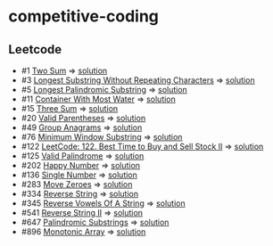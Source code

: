 ﻿# competitive-coding

## Leetcode
- #1 [Two Sum](https://leetcode.com/problems/two-sum/) => [solution](https://github.com/anoopraju31/competitive-coding/tree/main/leetcode/1_TwoSum)
- #3 [Longest Substring Without Repeating Characters](https://leetcode.com/problems/longest-substring-without-repeating-characters/) => [solution](https://github.com/anoopraju31/competitive-coding/tree/main/leetcode/3_LongestSubstringWithoutRepeatingCharacters)
- #5 [Longest Palindromic Substring](https://leetcode.com/problems/longest-palindromic-substring/) => [solution](https://github.com/anoopraju31/competitive-coding/tree/main/leetcode/5_LongestPalindromicSubstring)
- #11 [Container With Most Water](https://leetcode.com/problems/container-with-most-water/) => [solution](https://github.com/anoopraju31/competitive-coding/tree/main/leetcode/11_ContainerWithMostWater)
- #15 [Three Sum](https://leetcode.com/problems/3sum/) => [solution](https://github.com/anoopraju31/competitive-coding/tree/main/leetcode/15_3Sum)
- #20 [Valid Parentheses](https://leetcode.com/problems/valid-parentheses/) => [solution](https://github.com/anoopraju31/competitive-coding/tree/main/leetcode/20_ValidParenthese)
- #49 [Group Anagrams](https://leetcode.com/problems/group-anagrams/) => [solution](https://github.com/anoopraju31/competitive-coding/tree/main/leetcode/49_groupAnagram)
- #76 [Minimum Window Substring](https://leetcode.com/problems/minimum-window-substring/) => [solution](https://github.com/anoopraju31/competitive-coding/tree/main/leetcode/76_Minimum%20WindowSubstring)
- #122 [LeetCode: 122. Best Time to Buy and Sell Stock II](https://leetcode.com/problems/best-time-to-buy-and-sell-stock-ii/) => [solution](https://github.com/anoopraju31/competitive-coding/tree/main/leetcode/122_BestTimeToBuyAndSellStockII)
- #125 [Valid Palindrome](https://leetcode.com/problems/valid-palindrome/) => [solution](https://github.com/anoopraju31/competitive-coding/tree/main/leetcode/125_ValidPalindrome)
- #202 [Happy Number](https://leetcode.com/problems/happy-number/) => [solution](https://github.com/anoopraju31/competitive-coding/tree/main/leetcode/202_HappyNumber)
- #136 [Single Number](https://leetcode.com/problems/single-number/) => [solution](https://github.com/anoopraju31/competitive-coding/tree/main/leetcode/136_SingleNumber)
- #283 [Move Zeroes](https://leetcode.com/problems/move-zeroes) => [solution](https://github.com/anoopraju31/competitive-coding/tree/main/leetcode/283_MoveZeroes)
- #334 [Reverse String](https://leetcode.com/problems/reverse-string/) => [solution](https://github.com/anoopraju31/competitive-coding/tree/main/leetcode/344_ReverseString)
- #345 [Reverse Vowels Of A String](https://leetcode.com/problems/reverse-vowels-of-a-string) => [solution](https://github.com/anoopraju31/competitive-coding/tree/main/leetcode/345_ReverseVowelsOfAString)
- #541 [Reverse String II](https://leetcode.com/problems/reverse-string-ii/) => [solution](https://github.com/anoopraju31/competitive-coding/tree/main/leetcode/541_ReverseStringII)
- #647 [Palindromic Substrings](https://leetcode.com/problems/palindromic-substrings) => [solution](https://github.com/anoopraju31/competitive-coding/tree/main/leetcode/647_PalindromicSubstrings)
- #896 [Monotonic Array](https://leetcode.com/problems/monotonic-array/) => [solution](https://github.com/anoopraju31/competitive-coding/tree/main/leetcode/896_MonotonicArray)
